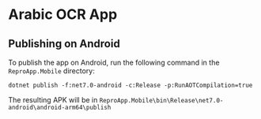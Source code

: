 # Arabic OCR App

## Publishing on Android

To publish the app on Android, run the following command in the `ReproApp.Mobile` directory:

```
dotnet publish -f:net7.0-android -c:Release -p:RunAOTCompilation=true
```

The resulting APK will be in `ReproApp.Mobile\bin\Release\net7.0-android\android-arm64\publish`
